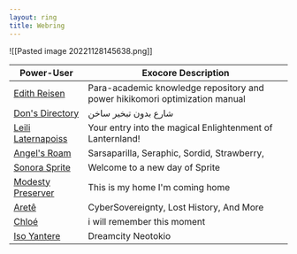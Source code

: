 ```yaml
---
layout: ring
title: Webring
---
```

![[Pasted image 20221128145638.png]]


| Power-User                                           | Exocore Description                                                         |
| ---------------------------------------------------- | --------------------------------------------------------------------------- | 
| [Edith Reisen](http://reisen.netlify.app/)           | Para-academic knowledge repository and power hikikomori optimization manual |     |     |
| [Don's Directory](http://dons.directory/)            | شارع بدون تبخير ساخن                                                        |     |     |
| [Leili Laternapoiss](https://leili.netlify.app/)     | Your entry into the magical Enlightenment of Lanternland!                   |     |     |
| [Angel's Roam](https://eplenas.neocities.org/)       | Sarsaparilla, Seraphic, Sordid, Strawberry,                                 |     |     |
| [Sonora Sprite](https://spritecore.netlify.app/)     | Welcome to a new day of Sprite                                              |     |     |
| [Modesty Preserver](https:s//disengagea.toikos.net/) | This is my home I'm coming home                                             |     |     |
| [Aretê](https://primecult.one)                       | CyberSovereignty, Lost History, And More                                    |     |     |
| [Chloé](https://waifmaterial.com/)                   | i will remember this moment                                                 |     |     |
| [Iso Yantere](https://neotokio.net/)                 | Dreamcity Neotokio                                                                           |     |     |